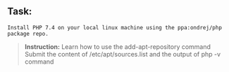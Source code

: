 ## Task:
`Install PHP 7.4 on your local linux machine using the ppa:ondrej/php package repo.`
>**Instruction:**
 Learn how to use the add-apt-repository command
 Submit the content of /etc/apt/sources.list and the output of php -v command